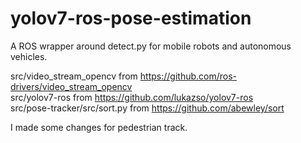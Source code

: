 # yolov7-ros-pose-estimation
A ROS wrapper around detect.py for mobile robots and autonomous vehicles. 

src/video_stream_opencv from https://github.com/ros-drivers/video_stream_opencv    
src/yolov7-ros from https://github.com/lukazso/yolov7-ros    
src/pose-tracker/src/sort.py from https://github.com/abewley/sort  

I made some changes for pedestrian track. 
